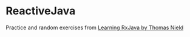 # ReactiveJava

Practice and random exercises from [Learning RxJava by Thomas Nield](https://www.oreilly.com/library/view/learning-rxjava/9781787120426/)